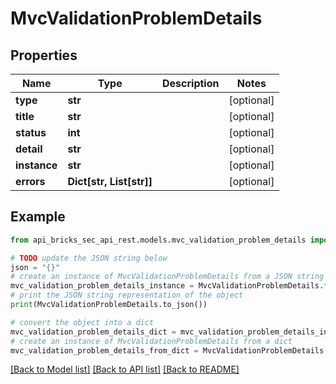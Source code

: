 # MvcValidationProblemDetails


## Properties

Name | Type | Description | Notes
------------ | ------------- | ------------- | -------------
**type** | **str** |  | [optional] 
**title** | **str** |  | [optional] 
**status** | **int** |  | [optional] 
**detail** | **str** |  | [optional] 
**instance** | **str** |  | [optional] 
**errors** | **Dict[str, List[str]]** |  | [optional] 

## Example

```python
from api_bricks_sec_api_rest.models.mvc_validation_problem_details import MvcValidationProblemDetails

# TODO update the JSON string below
json = "{}"
# create an instance of MvcValidationProblemDetails from a JSON string
mvc_validation_problem_details_instance = MvcValidationProblemDetails.from_json(json)
# print the JSON string representation of the object
print(MvcValidationProblemDetails.to_json())

# convert the object into a dict
mvc_validation_problem_details_dict = mvc_validation_problem_details_instance.to_dict()
# create an instance of MvcValidationProblemDetails from a dict
mvc_validation_problem_details_from_dict = MvcValidationProblemDetails.from_dict(mvc_validation_problem_details_dict)
```
[[Back to Model list]](../README.md#documentation-for-models) [[Back to API list]](../README.md#documentation-for-api-endpoints) [[Back to README]](../README.md)


